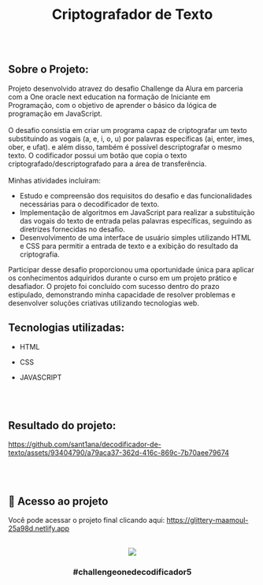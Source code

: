 <h1 align="center">
    <a>Criptografador de Texto </a>
</h1><br><br>



## Sobre o Projeto:

Projeto desenvolvido atravez do desafio Challenge da Alura em parceria com a One oracle next education na formação de Iniciante em Programação, com o objetivo de aprender o básico da lógica de programação em JavaScript.<br><br>
O desafio consistia em criar um programa capaz de criptografar um texto substituindo as vogais (a, e, i, o, u) por palavras específicas (ai, enter, imes, ober, e ufat). e além disso, também é possível descriptografar o mesmo texto. O codificador possui um botão que copia o texto criptografado/descriptografado para a área de transferência.<br><br>
Minhas atividades incluíram:
- Estudo e compreensão dos requisitos do desafio e das funcionalidades necessárias para o decodificador de texto.
- Implementação de algoritmos em JavaScript para realizar a substituição das vogais do texto de entrada pelas palavras específicas, seguindo as diretrizes fornecidas no desafio.
- Desenvolvimento de uma interface de usuário simples utilizando HTML e CSS para permitir a entrada de texto e a exibição do resultado da criptografia.

Participar desse desafio proporcionou uma oportunidade única para aplicar os conhecimentos adquiridos durante o curso em um projeto prático e desafiador. O projeto foi concluído com sucesso dentro do prazo estipulado, demonstrando minha capacidade de resolver problemas e desenvolver soluções criativas utilizando tecnologias web.


## Tecnologias utilizadas: 
- HTML
- CSS
- JAVASCRIPT
  
  <br><br>

## Resultado do projeto:


https://github.com/sant1ana/decodificador-de-texto/assets/93404790/a79aca37-362d-416c-869c-7b70aee79674

<br><br>


## :link: Acesso ao projeto

Você pode acessar o projeto final clicando aqui: https://glittery-maamoul-25a98d.netlify.app
<br><br>


<p align="center">
  <img src="https://github.com/sant1ana/decodificador-de-texto/assets/93404790/ccb4ef16-699d-4744-ba09-8b37386e3015 alt="">
</p>


<h3 align="center">
    <a>#challengeonedecodificador5</a>
</h3><br><br>
